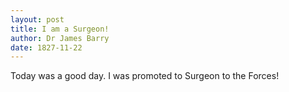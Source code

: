 ```yaml
---  
layout: post
title: I am a Surgeon!
author: Dr James Barry
date: 1827-11-22  
---
```


Today was a good day. I was promoted to Surgeon to the Forces!
